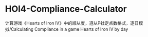 # HOI4-Compliance-Calculator
计算游戏《Hearts of Iron IV》中的顺从度，遵从P社定点数格式，逐日模拟/Calculating Compliance in a game Hearts of Iron IV by day
